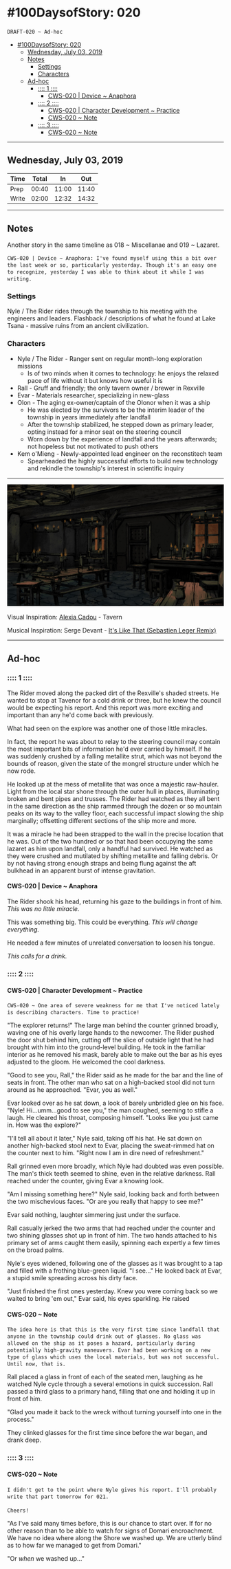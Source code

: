 # #100DaysofStory: 020

    DRAFT-020 ~ Ad-hoc  

- [#100DaysofStory: 020](#100DaysofStory-020)
  - [Wednesday, July 03, 2019](#Wednesday-July-03-2019)
  - [Notes](#Notes)
    - [Settings](#Settings)
    - [Characters](#Characters)
  - [Ad-hoc](#Ad-hoc)
    - [:::: 1 ::::](#-1-)
      - [CWS-020 | Device ~ Anaphora](#CWS-020--Device--Anaphora)
    - [:::: 2 ::::](#-2-)
      - [CWS-020 | Character Development ~ Practice](#CWS-020--Character-Development--Practice)
      - [CWS-020 ~ Note](#CWS-020--Note)
    - [:::: 3 ::::](#-3-)
      - [CWS-020 ~ Note](#CWS-020--Note-1)

---

## Wednesday, July 03, 2019

| Time  | Total | In    | Out   |
| ----- | ----- | ----- | ----- |
| Prep  | 00:40 | 11:00 | 11:40 |
| Write | 02:00 | 12:32 | 14:32 |

---

## Notes

Another story in the same timeline as 018 ~ Miscellanae and 019 ~ Lazaret.

    CWS-020 | Device ~ Anaphora: I've found myself using this a bit over the last week or so, particularly yesterday. Though it's an easy one to recognize, yesterday I was able to think about it while I was writing.

### Settings

Nyle / The Rider rides through the township to his meeting with the engineers and leaders. Flashback / descriptions of what he found at Lake Tsana - massive ruins from an ancient civilization.

### Characters

- Nyle / The Rider - Ranger sent on regular month-long exploration missions
  - Is of two minds when it comes to technology: he enjoys the relaxed pace of life without it but knows how useful it is
- Rall - Gruff and friendly; the only tavern owner / brewer in Rexville
- Evar - Materials researcher, specializing in new-glass
- Olon - The aging ex-owner/captain of the Olonor when it was a ship
  - He was elected by the survivors to be the interim leader of the township in years immediately after landfall
  - After the township stabilized, he stepped down as primary leader, opting instead for a minor seat on the steering council
  - Worn down by the experience of landfall and the years afterwards; not hopeless but not motivated to push others
- Kem o'Mieng - Newly-appointed lead engineer on the reconstitech team
  - Spearheaded the highly successful efforts to build new technology and rekindle the township's interest in scientific inquiry

---

![Ad-hoc Visual Inspiration by Alexia Cadou](ad-hoc.jpg)

Visual Inspiration: [Alexia Cadou](https://www.artstation.com/afcvisual) - Tavern

Musical Inspiration: Serge Devant - [It's Like That (Sebastien Leger Remix)](https://open.spotify.com/track/6Qo6cxBZ6ovjZuobscYtUg?si=oleQrjCFRTWwKoa1G1vYwg)

---

## Ad-hoc

### :::: 1 ::::

The Rider moved along the packed dirt of the Rexville's shaded streets. He wanted to stop at Tavenor for a cold drink or three, but he knew the council would be expecting his report. And this report was more exciting and important than any he'd come back with previously.

What had seen on the explore was another one of those little miracles.

In fact, the report he was about to relay to the steering council may contain the most important bits of information he'd ever carried by himself. If he was suddenly crushed by a falling metallite strut, which was not beyond the bounds of reason, given the state of the mongrel structure under which he now rode.

He looked up at the mess of metallite that was once a majestic raw-hauler. Light from the local star shone through the outer hull in places, illuminating broken and bent pipes and trusses. The Rider had watched as they all bent in the same direction as the ship rammed through the dozen or so mountain peaks on its way to the valley floor, each successful impact slowing the ship marginally; offsetting different sections of the ship more and more.

It was a miracle he had been strapped to the wall in the precise location that he was. Out of the two hundred or so that had been occupying the same lazaret as him upon landfall, only a handful had survived. He watched as they were crushed and mutilated by shifting metallite and falling debris. Or by not having strong enough straps and being flung against the aft bulkhead in an apparent burst of intense gravitation.

#### CWS-020 | Device ~ Anaphora

The Rider shook his head, returning his gaze to the buildings in front of him. _This was no little miracle._

This was something big. This could be everything. _This will change everything._

He needed a few minutes of unrelated conversation to loosen his tongue.

_This calls for a drink._

### :::: 2 ::::

#### CWS-020 | Character Development ~ Practice

    CWS-020 ~ One area of severe weakness for me that I've noticed lately is describing characters. Time to practice!

"The explorer returns!" The large man behind the counter grinned broadly, waving one of his overly large hands to the newcomer. The Rider pushed the door shut behind him, cutting off the slice of outside light that he had brought with him into the ground-level building. He took in the familiar interior as he removed his mask, barely able to make out the bar as his eyes adjusted to the gloom. He welcomed the cool darkness.

"Good to see you, Rall," the Rider said as he made for the bar and the line of seats in front. The other man who sat on a high-backed stool did not turn around as he approached. "Evar, you as well."

Evar looked over as he sat down, a look of barely unbridled glee on his face. "Nyle! Hi...umm...good to see you," the man coughed, seeming to stifle a laugh. He cleared his throat, composing himself. "Looks like you just came in. How was the explore?"

"I'll tell all about it later," Nyle said, taking off his hat. He sat down on another high-backed stool next to Evar, placing the sweat-rimmed hat on the counter next to him. "Right now I am in dire need of refreshment."

Rall grinned even more broadly, which Nyle had doubted was even possible. The man's thick teeth seemed to shine, even in the relative darkness. Rall reached under the counter, giving Evar a knowing look.

"Am I missing something here?" Nyle said, looking back and forth between the two mischevious faces. "Or are you really that happy to see me?"

Evar said nothing, laughter simmering just under the surface.

Rall casually jerked the two arms that had reached under the counter and two shining glasses shot up in front of him. The two hands attached to his primary set of arms caught them easily, spinning each expertly a few times on the broad palms.

Nyle's eyes widened, following one of the glasses as it was brought to a tap and filled with a frothing blue-green liquid. "I see..." He looked back at Evar, a stupid smile spreading across his dirty face.

"Just finished the first ones yesterday. Knew you were coming back so we waited to bring 'em out," Evar said, his eyes sparkling. He raised 

#### CWS-020 ~ Note

    The idea here is that this is the very first time since landfall that anyone in the township could drink out of glasses. No glass was allowed on the ship as it poses a hazard, particularly during potentially high-gravity maneuvers. Evar had been working on a new type of glass which uses the local materials, but was not successful. Until now, that is.

Rall placed a glass in front of each of the seated men, laughing as he watched Nyle cycle through a several emotions in quick succession. Rall passed a third glass to a primary hand, filling that one and holding it up in front of him.

"Glad you made it back to the wreck without turning yourself into one in the process."

They clinked glasses for the first time since before the war began, and drank deep.

### :::: 3 ::::

#### CWS-020 ~ Note

    I didn't get to the point where Nyle gives his report. I'll probably write that part tomorrow for 021.

    Cheers! 

"As I've said many times before, this is our chance to start over. If for no other reason than to be able to watch for signs of Domari encroachment. We have no idea where along the Shore we washed up. We are utterly blind as to how far we managed to get from Domari."

"Or _when_ we washed up..."

